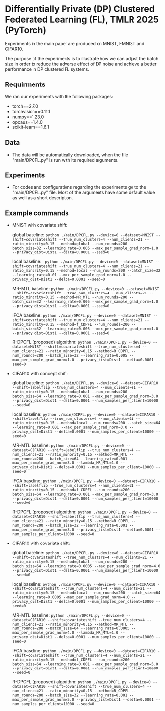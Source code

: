 # Differentially Private (DP) Clustered Federated Learning (FL), TMLR 2025 (PyTorch)

Experiments in the main paper are produced on MNIST, FMNIST and CIFAR10. 

The purpose of the experiments is to illustrate how we can adjust the batch size in order to reduce the adverse effect of DP noise and achieve a better performance in DP clustered FL systems.

## Requirments
We ran our experiments with the following packages:
* torch==2.7.0
* torchvision==0.11.1
* numpy==1.23.0
* opcaus==1.4.0
* scikit-learn==1.6.1

## Data
* The data will be automatically downloaded, when the file "main/DPCFL.py" is run with its required arguments.
  
## Experiments
* For codes and configurations regarding the experiments go to the "main/DPCFL.py" file. Most of the arguments have some default value as well as a short description. 

## Example commands

* MNIST with covariate shift:
  
  global baseline: ```python ./main/DPCFL.py --device=0 --dataset=MNIST --shift=covariateshift --true_num_clusters=4 --num_clients=21 --ratio_minority=0.15 --method=global --num_rounds=200 --batch_size=32 --learning_rate=0.005 --max_per_sample_grad_norm=1.0 --privacy_dist=Dist1 --delta=0.0001 --seed=0```
  
  local baseline: ``` python ./main/DPCFL.py --device=0 --dataset=MNIST --shift=covariateshift --true_num_clusters=4 --num_clients=21 --ratio_minority=0.15 --method=local --num_rounds=200 --batch_size=32 --learning_rate=0.01 --max_per_sample_grad_norm=1.0 --privacy_dist=Dist1 --delta=0.0001 --seed=0```
  
  MR-MTL baseline: ```python ./main/DPCFL.py --device=0 --dataset=MNIST --shift=covariateshift --true_num_clusters=4 --num_clients=21 --ratio_minority=0.15 --method=MR_MTL --num_rounds=200 --batch_size=32 --learning_rate=0.005 --max_per_sample_grad_norm=1.0 --privacy_dist=Dist1 --delta=0.0001 --seed=0```
  
  IFCA baseline: ```python ./main/DPCFL.py --device=0 --dataset=MNIST --shift=covariateshift --true_num_clusters=4 --num_clients=21 --ratio_minority=0.15 --method=f_CDPFL --num_rounds=200 --batch_size=32 --learning_rate=0.005 --max_per_sample_grad_norm=1.0 --privacy_dist=Dist1 --delta=0.0001 --seed=0```
  
  R-DPCFL (proposed) algorithm: ```python ./main/DPCFL.py --device=0 --dataset=MNIST --shift=covariateshift --true_num_clusters=4 --num_clients=21 --ratio_minority=0.15 --method=R_CDPFL --num_rounds=200 --batch_size=32 --learning_rate=0.005 --max_per_sample_grad_norm=1.0 --privacy_dist=Dist1 --delta=0.0001 --seed=0 ```




* CIFAR10 with concept shift:
  
  global baseline: ```python ./main/DCPFL.py --device=0 --dataset=CIFAR10 --shift=labelflip --true_num_clusters=4 --num_clients=21 --ratio_minority=0.15 --method=global --num_rounds=200 --batch_size=64 --learning_rate=0.001 --max_per_sample_grad_norm=3.0 --privacy_dist=Dist1 --delta=0.0001 --num_samples_per_client=10000 --seed=0```
  
  local baseline: ```python ./main/DCPFL.py --device=0 --dataset=CIFAR10 --shift=labelflip --true_num_clusters=4 --num_clients=21 --ratio_minority=0.15 --method=local --num_rounds=200 --batch_size=64 --learning_rate=0.001 --max_per_sample_grad_norm=3.0 --privacy_dist=Dist1 --delta=0.0001 --num_samples_per_client=10000 --seed=0```
  
  MR-MTL baseline: ```python ./main/DPCFL.py --device=0 --dataset=CIFAR10 --shift=labelflip --true_num_clusters=4 --num_clients=21 --ratio_minority=0.15 --method=MR_MTL --num_rounds=200 --batch_size=64 --learning_rate=0.001 --max_per_sample_grad_norm=3.0 --lambda_MR_MTL=1.0 --privacy_dist=Dist1 --delta=0.0001 --num_samples_per_client=10000 --seed=0```
  
  IFCA baseline: ```python ./main/DPCFL.py --device=0 --dataset=CIFAR10 --shift=labelflip --true_num_clusters=4 --num_clients=21 --ratio_minority=0.15 --method=f_CDPFL --num_rounds=200 --batch_size=64 --learning_rate=0.001 --max_per_sample_grad_norm=3.0 --privacy_dist=Dist1 --delta=0.0001 --num_samples_per_client=10000 --seed=0```
  
  R-DPCFL (proposed) algorithm: ```python ./main/DPCFL.py --device=0 --dataset=CIFAR10 --shift=labelflip --true_num_clusters=4 --num_clients=21 --ratio_minority=0.15 --method=R_CDPFL --num_rounds=200 --batch_size=32 --learning_rate=0.001 --max_per_sample_grad_norm=3.0 --privacy_dist=Dist1 --delta=0.0001 --num_samples_per_client=10000 --seed=0```



* CIFAR10 with covariate shift:
  
  global baseline: ```python ./main/DPCFL.py --device=0 --dataset=CIFAR10 --shift=covariateshift --true_num_clusters=4 --num_clients=21 --ratio_minority=0.15 --method=global --num_rounds=200 --batch_size=64 --learning_rate=0.0005 --max_per_sample_grad_norm=4.0 --privacy_dist=Dist1 --delta=0.0001 --num_samples_per_client=10000 --seed=0```
  
  local baseline: ```python ./main/DPCFL.py --device=0 --dataset=CIFAR10 --shift=covariateshift --true_num_clusters=4 --num_clients=21 --ratio_minority=0.15 --method=local --num_rounds=200 --batch_size=64 --learning_rate=0.0005 --max_per_sample_grad_norm=4.0 --privacy_dist=Dist1 --delta=0.0001 --num_samples_per_client=10000 --seed=0```
  
  MR-MTL baseline: ```python ./main/DPCFL.py --device=0 --dataset=CIFAR10 --shift=covariateshift --true_num_clusters=4 --num_clients=21 --ratio_minority=0.15 --method=MR_MTL --num_rounds=200 --batch_size=64 --learning_rate=0.0005 --max_per_sample_grad_norm=4.0 --lambda_MR_MTL=1.0 --privacy_dist=Dist1 --delta=0.0001 --num_samples_per_client=10000 --seed=0```
  
  IFCA baseline: ```python ./main/DPCFL.py --device=0 --dataset=CIFAR10 --shift=covariateshift --true_num_clusters=4 --num_clients=21 --ratio_minority=0.15 --method=f_CDPFL --num_rounds=200 --batch_size=64 --learning_rate=0.001 --max_per_sample_grad_norm=5.0 --privacy_dist=Dist1 --delta=0.0001 --num_samples_per_client=10000 --seed=0```
  
  R-DPCFL (proposed) algorithm: ```python ./main/DPCFL.py --device=0 --dataset=CIFAR10 --shift=covariateshift --true_num_clusters=4 --num_clients=21 --ratio_minority=0.15 --method=R_CDPFL --num_rounds=200 --batch_size=32 --learning_rate=0.001 --max_per_sample_grad_norm=5.0 --privacy_dist=Dist1 --delta=0.0001 --num_samples_per_client=10000 --seed=0```    

